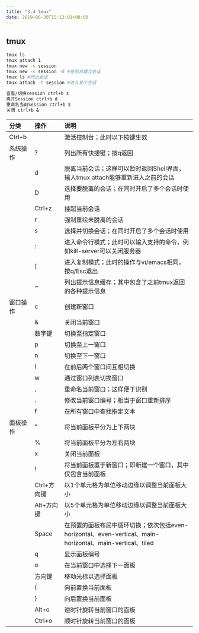 ```yaml
---
title: "3.4 tmux"
date: 2019-08-30T15:13:01+08:00
---
```


## tmux

```bash
tmux ls
tmux attach 1
tmux new -s session
tmux new -s session -d #在后台建立会话
tmux ls #列出会话
tmux attach -t session #进入某个会话
 
查看/切换session ctrl+b s
离开Session ctrl+b d
重命名当前Session ctrl+b $
关闭 ctrl+b &
```

| 分类 | 操作 | 说明 |
| :--- | :--- | :------ |
| Ctrl+b| | 激活控制台；此时以下按键生效 |
| 系统操作 | ? | 列出所有快捷键；按q返回 |
| | d | 脱离当前会话；这样可以暂时返回Shell界面，输入tmux attach能够重新进入之前的会话 |
| | D | 选择要脱离的会话；在同时开启了多个会话时使用 |
| | Ctrl+z | 挂起当前会话 |
| | r | 强制重绘未脱离的会话 |
| | s | 选择并切换会话；在同时开启了多个会话时使用 |
| | : | 进入命令行模式；此时可以输入支持的命令，例如kill-server可以关闭服务器 |
| | [ | 进入复制模式；此时的操作与vi/emacs相同，按q/Esc退出 |
| | ~ | 列出提示信息缓存；其中包含了之前tmux返回的各种提示信息 |
| 窗口操作 | c | 创建新窗口 |
| |  & | 关闭当前窗口 |
| |  数字键 | 切换至指定窗口 |
| |  p | 切换至上一窗口 |
| |  n | 切换至下一窗口 |
| |  l | 在前后两个窗口间互相切换 |
| |  w | 通过窗口列表切换窗口 |
| |  , | 重命名当前窗口；这样便于识别 |
| |  . | 修改当前窗口编号；相当于窗口重新排序 |
| |  f | 在所有窗口中查找指定文本 |
| 面板操作 | ” | 将当前面板平分为上下两块 |
| | % | 将当前面板平分为左右两块 |
| | x | 关闭当前面板 |
| | ! | 将当前面板置于新窗口；即新建一个窗口，其中仅包含当前面板 |
| | Ctrl+方向键 | 以1个单元格为单位移动边缘以调整当前面板大小 |
| | Alt+方向键 | 以5个单元格为单位移动边缘以调整当前面板大小 |
| | Space | 在预置的面板布局中循环切换；依次包括even-horizontal、even-vertical、main-horizontal、main-vertical、tiled |
| | q | 显示面板编号 |
| | o | 在当前窗口中选择下一面板 |
| | 方向键 | 移动光标以选择面板 |
| | { | 向前置换当前面板 |
| | } | 向后置换当前面板 |
| | Alt+o | 逆时针旋转当前窗口的面板 |
| | Ctrl+o | 顺时针旋转当前窗口的面板 |
